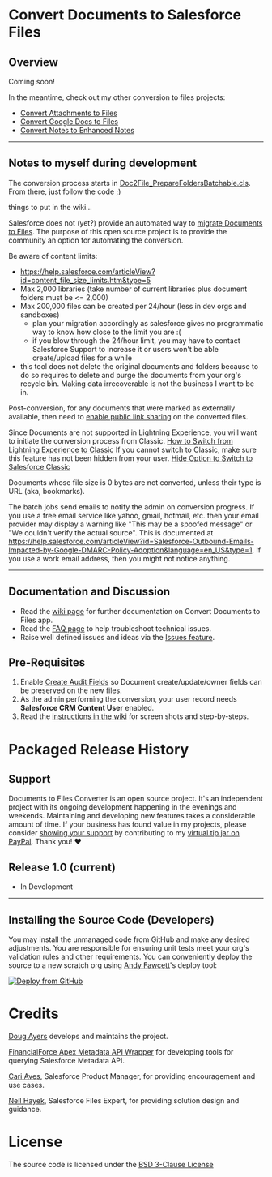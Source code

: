Convert Documents to Salesforce Files
=======================================

Overview
--------

Coming soon!

In the meantime, check out my other conversion to files projects:
  * [Convert Attachments to Files](https://github.com/douglascayers/sfdc-convert-attachments-to-chatter-files)
  * [Convert Google Docs to Files](https://douglascayers.com/2017/10/19/convert-googledoc-records-to-salesforce-files/)
  * [Convert Notes to Enhanced Notes](https://github.com/douglascayers/sfdc-convert-notes-to-chatter-notes)

--- 


Notes to myself during development
----------------------------------

The conversion process starts in [Doc2File_PrepareFoldersBatchable.cls](https://github.com/douglascayers/sfdc-convert-documents-to-files/blob/master/src/classes/Doc2File_PrepareFoldersBatchable.cls).
From there, just follow the code ;)

things to put in the wiki...

Salesforce does not (yet?) provide an automated way to [migrate Documents to Files](https://help.salesforce.com/articleView?id=docs_documents_to_files.htm&type=5).
The purpose of this open source project is to provide the community an option for automating the conversion.

Be aware of content limits:
* https://help.salesforce.com/articleView?id=content_file_size_limits.htm&type=5
* Max 2,000 libraries (take number of current libraries plus document folders must be <= 2,000)
* Max 200,000 files can be created per 24/hour (less in dev orgs and sandboxes)
    * plan your migration accordingly as salesforce gives no programmatic way to know how close to the limit you are :(
    * if you blow through the 24/hour limit, you may have to contact Salesforce Support to increase it or users won't be able create/upload files for a while
* this tool does not delete the original documents and folders because to do so requires to delete and purge the documents from your org's recycle bin. Making data irrecoverable is not the business I want to be in.
    
Post-conversion, for any documents that were marked as externally available, then need to [enable public link sharing](https://help.salesforce.com/articleView?id=collab_files_sharing_via_link.htm&type=5) on the converted files.

Since Documents are not supported in Lightning Experience, you will want to initiate the conversion process from Classic.
[How to Switch from Lightning Experience to Classic](https://help.salesforce.com/articleView?id=000230642&type=1)
If you cannot switch to Classic, make sure this feature has not been hidden from your user.
[Hide Option to Switch to Salesforce Classic](https://releasenotes.docs.salesforce.com/en-us/summer17/release-notes/rn_general_lex_hide_switcher.htm)

Documents whose file size is 0 bytes are not converted, unless their type is URL (aka, bookmarks).

The batch jobs send emails to notify the admin on conversion progress.
If you use a free email service like yahoo, gmail, hotmail, etc. then your email provider
may display a warning like "This may be a spoofed message" or "We couldn't verify the actual source".
This is documented at https://help.salesforce.com/articleView?id=Salesforce-Outbound-Emails-Impacted-by-Google-DMARC-Policy-Adoption&language=en_US&type=1.
If you use a work email address, then you might not notice anything. 

---

Documentation and Discussion
--------------------------

* Read the [wiki page](https://github.com/douglascayers/sfdc-convert-documents-to-files/wiki) for further documentation on Convert Documents to Files app.
* Read the [FAQ page](https://github.com/douglascayers/sfdc-convert-documents-to-files/wiki/Frequently-Asked-Questions) to help troubleshoot technical issues.
* Raise well defined issues and ideas via the [Issues feature](https://github.com/douglascayers/sfdc-convert-documents-to-files/issues).


Pre-Requisites
--------------
1. Enable [Create Audit Fields](https://help.salesforce.com/articleView?id=000213290&type=1&language=en_US) so Document create/update/owner fields can be preserved on the new files.
2. As the admin performing the conversion, your user record needs **Salesforce CRM Content User** enabled. 
3. Read the [instructions in the wiki](https://github.com/douglascayers/sfdc-convert-documents-to-files/wiki/Pre-Requisites-Instructions) for screen shots and step-by-steps.


Packaged Release History
========================

Support
-------

Documents to Files Converter is an open source project. It's an independent project with its ongoing development happening in the evenings and weekends.
Maintaining and developing new features takes a considerable amount of time. If your business has found value in my projects, please consider [showing
your support](https://douglascayers.com/thanks-for-your-support/) by contributing to my [virtual tip jar on PayPal](https://www.paypal.me/douglascayers/). Thank you! ❤️

Release 1.0 (current)
-----------
* In Development

---

Installing the Source Code (Developers)
---------------------------------------

You may install the unmanaged code from GitHub and make any desired adjustments.
You are responsible for ensuring unit tests meet your org's validation rules and other requirements.
You can conveniently deploy the source to a new scratch org using [Andy Fawcett](https://andyinthecloud.com/category/githubsfdeploy/)'s deploy tool:

[![Deploy from GitHub](https://raw.githubusercontent.com/afawcett/githubsfdeploy/master/deploy.png)](https://githubsfdeploy.herokuapp.com?owner=douglascayers&repo=convert-documents-to-files)


Credits
=======

[Doug Ayers](https://douglascayers.com) develops and maintains the project.

[FinancialForce Apex Metadata API Wrapper](https://github.com/financialforcedev/apex-mdapi) for developing tools for querying Salesforce Metadata API.

[Cari Aves](https://success.salesforce.com/ProfileView?u=00530000008A7mvAAC), Salesforce Product Manager, for providing encouragement and use cases.

[Neil Hayek](https://success.salesforce.com/ProfileView?userId=00530000003SpRm), Salesforce Files Expert, for providing solution design and guidance.


License
=======

The source code is licensed under the [BSD 3-Clause License](LICENSE)